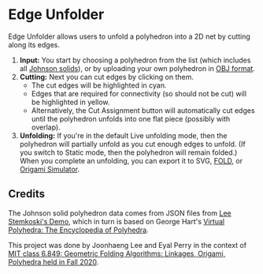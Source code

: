 # Edge Unfolder

Edge Unfolder allows users to unfold a polyhedron into a 2D net
by cutting along its edges.

1. **Input:** You start by choosing a polyhedron from the list
   (which includes all [Johnson solids](https://en.wikipedia.org/wiki/Johnson_solid)),
   or by uploading your own polyhedron in
   [OBJ format](https://en.wikipedia.org/wiki/Wavefront_.obj_file).
2. **Cutting:** Next you can cut edges by clicking on them.
   * The cut edges will be highlighted in cyan.
   * Edges that are required for connectivity (so should not be cut)
     will be highlighted in yellow.
   * Alternatively, the Cut Assignment button will automatically
     cut edges until the polyhedron unfolds into one flat piece
     (possibly with overlap).
3. **Unfolding:** If you're in the default Live unfolding mode,
   then the polyhedron will partially unfold as you cut enough edges to unfold.
   (If you switch to Static mode, then the polyhedron will remain folded.)
   When you complete an unfolding, you can export it to SVG,
   [FOLD](https://github.com/edemaine/fold),
   or [Origami Simulator](https://origamisimulator.org/).

## Credits

The Johnson solid polyhedron data comes from JSON files from
[Lee Stemkoski's Demo](https://stemkoski.github.io/Three.js/Polyhedra.html),
which in turn is based on George Hart's
[Virtual Polyhedra: The Encyclopedia of Polyhedra](https://georgehart.com/virtual-polyhedra/vp.html).

This project was done by Joonhaeng Lee and Eyal Perry in the context of
[MIT class 6.849: Geometric Folding Algorithms: Linkages, Origami, Polyhedra
held in Fall 2020](https://courses.csail.mit.edu/6.849/fall20/).
